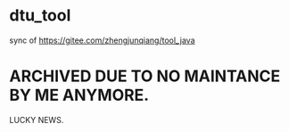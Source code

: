 # dtu_tool
sync of https://gitee.com/zhengjunqiang/tool_java

# ARCHIVED DUE TO NO MAINTANCE BY ME ANYMORE.
LUCKY NEWS.
